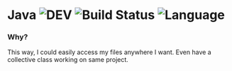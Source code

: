 # Java  ![DEV](https://img.shields.io/badge/Developer-Arose%20Niazi-blue.svg?style=popout-square&logo=Java) ![Build Status](https://img.shields.io/badge/Build-passing-brightgreen.svg?style=popout-square&logo=Java) ![Language](https://img.shields.io/badge/Programmed%20in-Java%208-blue.svg?style=popout-square&logo=Java)
### Why?
This way, I could easily access my files anywhere I want. Even have a collective class working on same project.

